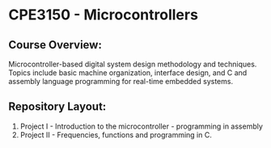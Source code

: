 # CPE3150 - Microcontrollers

## Course Overview:
Microcontroller-based digital system design methodology and techniques. Topics include basic machine organization, interface design, and C and assembly language programming for real-time embedded systems.

## Repository Layout:
1. Project I - Introduction to the microcontroller - programming in assembly
2. Project II - Frequencies, functions and programming in C.
